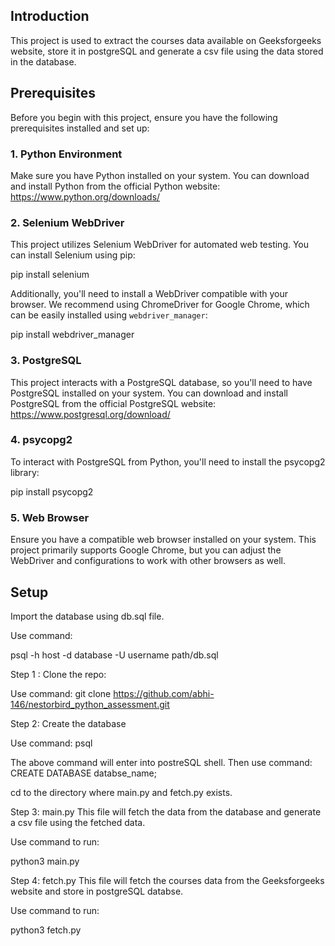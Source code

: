 ## Introduction
This project is used to extract the courses data available on Geeksforgeeks website, store it in postgreSQL and generate a csv file using the data stored in the database.

## Prerequisites

Before you begin with this project, ensure you have the following prerequisites installed and set up:

### 1. Python Environment

Make sure you have Python installed on your system. You can download and install Python from the official Python website: https://www.python.org/downloads/

### 2. Selenium WebDriver

This project utilizes Selenium WebDriver for automated web testing. You can install Selenium using pip:

pip install selenium

Additionally, you'll need to install a WebDriver compatible with your browser. We recommend using ChromeDriver for Google Chrome, which can be easily installed using `webdriver_manager`:

pip install webdriver_manager

### 3. PostgreSQL

This project interacts with a PostgreSQL database, so you'll need to have PostgreSQL installed on your system. You can download and install PostgreSQL from the official PostgreSQL website: https://www.postgresql.org/download/

### 4. psycopg2

To interact with PostgreSQL from Python, you'll need to install the psycopg2 library:

pip install psycopg2

### 5. Web Browser

Ensure you have a compatible web browser installed on your system. This project primarily supports Google Chrome, but you can adjust the WebDriver and configurations to work with other browsers as well.

## Setup
Import the database using db.sql file.

Use command: 

psql -h host -d database -U username path/db.sql

Step 1 : Clone the repo:

Use command:
git clone https://github.com/abhi-146/nestorbird_python_assessment.git

Step 2: Create the database

Use command:
psql 

The above command will enter into postreSQL shell. Then use command:
CREATE DATABASE databse_name;

cd to the directory where main.py and fetch.py exists.

Step 3: main.py
This file will fetch the data from the database and generate a csv file using the fetched data.

Use command to run:

python3 main.py 

Step 4: fetch.py
This file will fetch the courses data from the Geeksforgeeks website and store in postgreSQL databse.

Use command to run:

python3 fetch.py 



